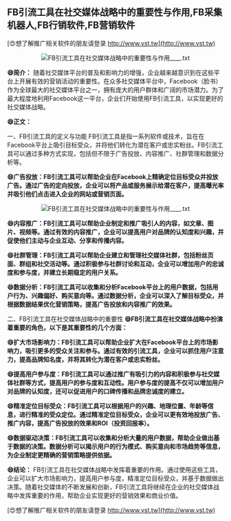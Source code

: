 ## **FB引流工具在社交媒体战略中的重要性与作用,FB采集机器人,FB行销软件,FB营销软件**

[😍想了解推广相关软件的朋友请登录 http://www.vst.tw](http://www.vst.tw)

 <center><img src="https://vst.tw/MP4/tuiguang/png/1.png" alt="FB引流工具在社交媒体战略中的重要性与作用____.txt"></center>

**😄简介：**
随着社交媒体平台的普及和影响力的增强，企业越来越意识到在这些平台上开展有效的营销活动的重要性。在众多社交媒体平台中，Facebook（脸书）作为全球最大的社交媒体平台之一，拥有庞大的用户群体和广阔的市场潜力。为了最大程度地利用Facebook这一平台，企业们开始使用FB引流工具，以实现更好的社交媒体战略。

**😄正文：**

一、FB引流工具的定义与功能
FB引流工具是指一系列软件或技术，旨在在Facebook平台上吸引目标受众，并将他们转化为潜在客户或忠实粉丝。FB引流工具可以通过多种方式实现，包括但不限于广告投放、内容推广、社群管理和数据分析等。

**😄广告投放：FB引流工具可以帮助企业在Facebook上精确定位目标受众并投放广告。通过广告的定向投放，企业可以将产品或服务展示给潜在客户，提高曝光率并吸引他们点击进入企业的网站或营销页面。**

 <center><img src="https://vst.tw/MP4/tuiguang/png/7.png" alt="FB引流工具在社交媒体战略中的重要性与作用____.txt"></center>

**😄内容推广：FB引流工具可以帮助企业制定和推广吸引人的内容，如文章、图片、视频等。通过有效的内容推广，企业可以提高用户对品牌的认知度和兴趣，并促使他们主动与企业互动、分享和传播内容。**

**😄社群管理：FB引流工具可以帮助企业建立和管理社交媒体社群，包括粉丝页面、群组和社交活动等。通过积极参与社群讨论和互动，企业可以增加用户的忠诚度和参与度，并建立长期稳定的用户关系。**

**😄数据分析：FB引流工具可以收集和分析Facebook平台上的用户数据，包括用户行为、兴趣偏好、购买意向等。通过数据分析，企业可以深入了解目标受众，并根据数据结果优化营销策略，提高广告投放和内容推广的效果。**

二、FB引流工具在社交媒体战略中的重要性
**😄FB引流工具在社交媒体战略中扮演着重要的角色，以下是其重要性的几个方面：**

**😄扩大市场影响力：FB引流工具可以帮助企业扩大在Facebook平台上的市场影响力，吸引更多的受众关注和参与。通过有效的引流工具，企业可以抓住用户注意力，提高品牌知名度，并将其转化为潜在客户或忠实粉丝。**

**😄提高用户参与度：FB引流工具可以通过推广有吸引力的内容和积极参与社交媒体社群等方式，提高用户的参与度和互动性。用户参与度的提高不仅可以增加用户对品牌的认知度，还可以促进用户的口碑传播和品牌忠诚度的建立。**

**😄精准定位目标受众：FB引流工具可以根据用户的兴趣、地理位置、年龄等信息，进行精准的受众定位。通过精准定位目标受众，企业可以更有效地投放广告、推广内容，提高广告投放的效果和ROI（投资回报率）。**

**😄数据驱动决策：FB引流工具可以收集和分析大量的用户数据，帮助企业做出基于数据的决策。数据分析可以揭示用户的行为模式、购买意向和市场趋势等信息，为企业制定更精确的营销策略提供依据。**

**😄结论：**
FB引流工具在社交媒体战略中发挥着重要的作用。通过使用这些工具，企业可以扩大市场影响力，提高用户参与度，精准定位目标受众，并基于数据做出决策。随着社交媒体的不断发展和创新，FB引流工具将继续在企业的社交媒体战略中发挥重要的作用，帮助企业实现更好的营销效果和商业价值。

[😍想了解推广相关软件的朋友请登录 http://www.vst.tw](http://www.vst.tw)



